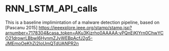 # RNN_LSTM_API_calls

This is a baseline implimintation of a malware detection pipeline, based on [Pascanu 2015] 
https://ieeexplore.ieee.org/stamp/stamp.jsp?arnumber=7178304&casa_token=AKu3Kjzrho0AAAAA:yPQnEjKlYrn0ChwYCO21drowrLBbwI6HynmZJvWEBpAcfJ2g5-JMEmoOeKhZi2IoUmQTdUANPR2n
